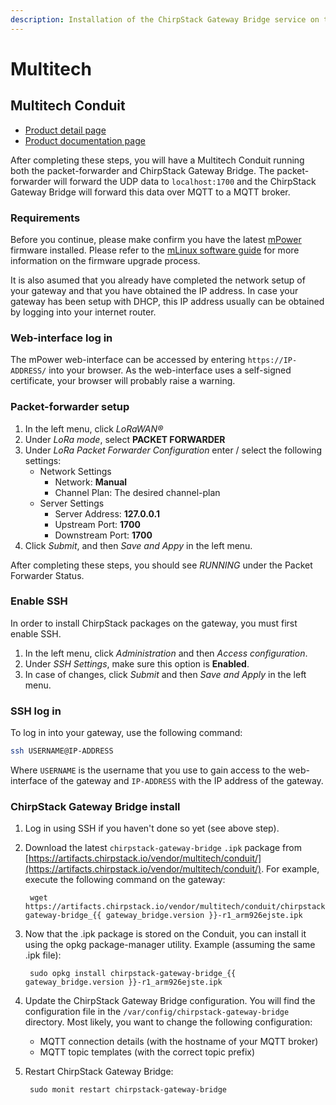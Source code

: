 ```yaml
---
description: Installation of the ChirpStack Gateway Bridge service on the Multitech Conduit gateway.
---
```


# Multitech

## Multitech Conduit

* [Product detail page](https://www.multitech.com/brands/multiconnect-conduit)
* [Product documentation page](http://www.multitech.net/developer/products/multiconnect-conduit-platform/)

After completing these steps, you will have a Multitech Conduit running both the
packet-forwarder and ChirpStack Gateway Bridge. The packet-forwarder will forward
the UDP data to `localhost:1700` and the ChirpStack Gateway Bridge will forward
this data over MQTT to a MQTT broker.

<!-- toc -->

### Requirements

Before you continue, please make confirm you have the latest [mPower](http://www.multitech.net/developer/software/aep/)
firmware installed. Please refer to the [mLinux software guide](https://www.multitech.com/documents/publications/software-guides/s000727--mPower-Edge-Intelligence-Conduit-AEP-software-guide.pdf)
for more information on the firmware upgrade process.

It is also asumed that you already have completed the network setup of your
gateway and that you have obtained the IP address. In case your gateway has been
setup with DHCP, this IP address usually can be obtained by logging into your
internet router.

### Web-interface log in

The mPower web-interface can be accessed by entering `https://IP-ADDRESS/` into
your browser. As the web-interface uses a self-signed certificate, your browser
will probably raise a warning.

### Packet-forwarder setup

1. In the left menu, click _LoRaWAN&reg;_
2. Under _LoRa mode_, select **PACKET FORWARDER**
3. Under _LoRa Packet Forwarder Configuration_ enter / select the following settings:
	* Network Settings
		* Network: **Manual**
		* Channel Plan: The desired channel-plan
	* Server Settings
		* Server Address: **127.0.0.1**
		* Upstream Port: **1700**
		* Downstream Port: **1700**
4. Click _Submit_, and then _Save and Appy_ in the left menu.

After completing these steps, you should see _RUNNING_ under the Packet Forwarder Status.

### Enable SSH

In order to install ChirpStack packages on the gateway, you must first enable SSH.

1. In the left menu, click _Administration_ and then _Access configuration_. 
2. Under _SSH Settings_, make sure this option is **Enabled**.
3. In case of changes, click _Submit_ and then _Save and Apply_ in the left menu.

### SSH log in

To log in into your gateway, use the following command:

```bash
ssh USERNAME@IP-ADDRESS
```

Where `USERNAME` is the username that you use to gain access to the web-interface
of the gateway and `IP-ADDRESS` with the IP address of the gateway.

### ChirpStack Gateway Bridge install

1. Log in using SSH if you haven't done so yet (see above step).
2. Download the latest `chirpstack-gateway-bridge` `.ipk` package from [https://artifacts.chirpstack.io/vendor/multitech/conduit/](https://artifacts.chirpstack.io/vendor/multitech/conduit/).
   For example, execute the following command on the gateway:

		wget https://artifacts.chirpstack.io/vendor/multitech/conduit/chirpstack-gateway-bridge_{{ gateway_bridge.version }}-r1_arm926ejste.ipk

3. Now that the .ipk package is stored on the Conduit, you can install it using the opkg package-manager utility. Example (assuming the same .ipk file):

		sudo opkg install chirpstack-gateway-bridge_{{ gateway_bridge.version }}-r1_arm926ejste.ipk

4. Update the ChirpStack Gateway Bridge configuration. You will find the
   configuration file in the `/var/config/chirpstack-gateway-bridge` directory.
   Most likely, you want to change the following configuration:

	* MQTT connection details (with the hostname of your MQTT broker)
	* MQTT topic templates (with the correct topic prefix)

5. Restart ChirpStack Gateway Bridge:

		sudo monit restart chirpstack-gateway-bridge
